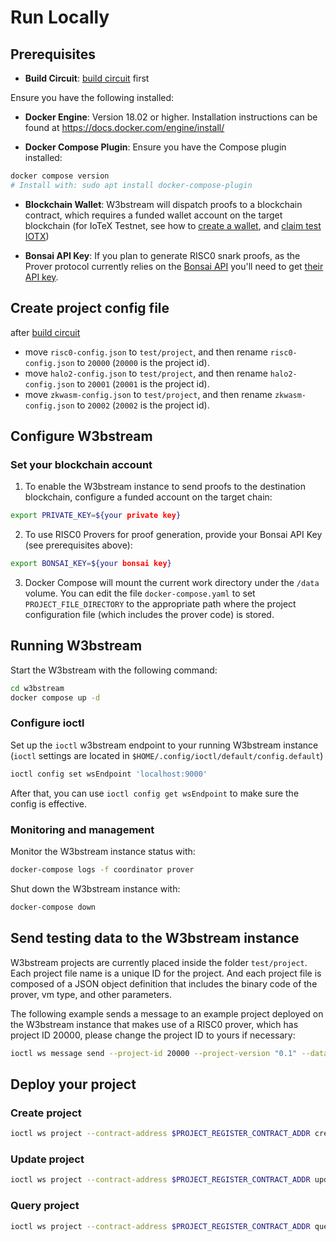 # Run Locally

## Prerequisites

- **Build Circuit**: [build circuit](BUILD-CIRCUIT.md) first  

Ensure you have the following installed:

- **Docker Engine**: Version 18.02 or higher. Installation instructions can be found at https://docs.docker.com/engine/install/

- **Docker Compose Plugin**: Ensure you have the Compose plugin installed:

```bash
docker compose version
# Install with: sudo apt install docker-compose-plugin
```

- **Blockchain Wallet**: W3bstream will dispatch proofs to a blockchain contract, which requires a funded wallet account on the target blockchain (for IoTeX Testnet, see how to [create a wallet](https://docs.iotex.io/the-iotex-stack/wallets/metamask), and [claim test IOTX](https://docs.iotex.io/the-iotex-stack/iotx-faucets/testnet-tokens#the-iotex-developer-portal))

- **Bonsai API Key**: If you plan to generate RISC0 snark proofs, as the Prover protocol currently relies on the [Bonsai API](https://dev.risczero.com/api/bonsai/) you'll need to get [their API key](https://docs.google.com/forms/d/e/1FAIpQLSf9mu18V65862GS4PLYd7tFTEKrl90J5GTyzw_d14ASxrruFQ/viewform).

## Create project config file
after [build circuit](BUILD-CIRCUIT.md)
- move `risc0-config.json` to `test/project`, and then rename `risc0-config.json` to `20000` (`20000` is the project id).
- move `halo2-config.json` to `test/project`, and then rename `halo2-config.json` to `20001` (`20001` is the project id).
- move `zkwasm-config.json` to `test/project`, and then rename `zkwasm-config.json` to `20002` (`20002` is the project id).

## Configure W3bstream

### Set your blockchain account

1. To enable the W3bstream instance to send proofs to the destination blockchain, configure a funded account on the target chain:

```bash
export PRIVATE_KEY=${your private key}
```

2. To use RISC0 Provers for proof generation, provide your Bonsai API Key (see prerequisites above):

```bash
export BONSAI_KEY=${your bonsai key}
```

3. Docker Compose will mount the current work directory under the `/data` volume. You can edit the file `docker-compose.yaml` to set `PROJECT_FILE_DIRECTORY` to the appropriate path where the project configuration file (which includes the prover code) is stored.

## Running W3bstream

Start the W3bstream with the following command:

```bash
cd w3bstream
docker compose up -d
```
### Configure ioctl

Set up the `ioctl` w3bstream endpoint to your running W3bstream instance (`ioctl` settings are located in `$HOME/.config/ioctl/default/config.default`)

 ```bash
 ioctl config set wsEndpoint 'localhost:9000'
 ```

After that, you can use ```ioctl config get wsEndpoint``` to make sure the config is effective.

### Monitoring and management

Monitor the W3bstream instance status with:

```bash
docker-compose logs -f coordinator prover
```

Shut down the W3bstream instance with:

```bash
docker-compose down
```

## Send testing data to the W3bstream instance

W3bstream projects are currently placed inside the folder `test/project`. Each project file name is a unique ID for the project. And each project file is composed of a JSON object definition that includes the binary code of the prover, vm type, and other parameters.

The following example sends a message to an example project deployed on the W3bstream instance that makes use of a RISC0 prover, which has project ID 20000, please change the project ID to yours if necessary:

```bash
ioctl ws message send --project-id 20000 --project-version "0.1" --data "{\"private_input\":\"14\", \"public_input\":\"3,34\", \"receipt_type\":\"Snark\"}"
```
## Deploy your project

### Create project

```sh
ioctl ws project --contract-address $PROJECT_REGISTER_CONTRACT_ADDR create --project-config-file path/to/project_config_file --project-config-hash ${project config sha256 hash(optional)} ## the project id will be retrieved.
```

### Update project

```sh
ioctl ws project --contract-address $PROJECT_REGISTER_CONTRACT_ADDR update --project-id $PROJECT_ID --project-config-file path/to/project_config_file --project-config-hash ${project config sha256 hash(optional)}
```

### Query project

```sh
ioctl ws project --contract-address $PROJECT_REGISTER_CONTRACT_ADDR query --project-id $PROJECT_ID
```



